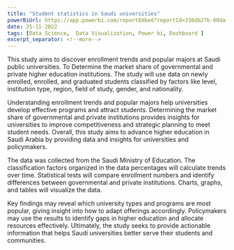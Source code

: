 ```yaml
---
title: "Student statistics in Saudi universities"
powerBiUrl: https://app.powerbi.com/reportEmbed?reportId=336db27b-08da-4568-b1e5-99f49b5ca8b0&autoAuth=true&ctid=801585e2-0e6a-4322-a002-e7fc8457bab4
date: 25-11-2022
tags: [Data Science,  Data Visualization, Power bi, Dashboard ]
excerpt_separator: <!--more-->
---
```

This study aims to discover enrollment trends and popular majors at Saudi public universities. To Determine the market share of governmental and private higher education institutions. The study will use data on newly enrolled, enrolled, and graduated students classified by factors like level, institution type, region, field of study, gender, and nationality.

Understanding enrollment trends and popular majors help universities develop effective programs and attract students. Determining the market share of governmental and private institutions provides insights for universities to improve competitiveness and strategic planning to meet student needs. Overall, this study aims to advance higher education in Saudi Arabia by providing data and insights for universities and policymakers.

The data was collected from the Saudi Ministry of Education. The classification factors organized in the data percentages will calculate trends over time. Statistical tests will compare enrollment numbers and identify differences between governmental and private institutions. Charts, graphs, and tables will visualize the data. 

Key findings may reveal which university types and programs are most popular, giving insight into how to adapt offerings accordingly. Policymakers may use the results to identify gaps in higher education and allocate resources effectively. Ultimately, the study seeks to provide actionable information that helps Saudi universities better serve their students and communities.
<!--more-->
